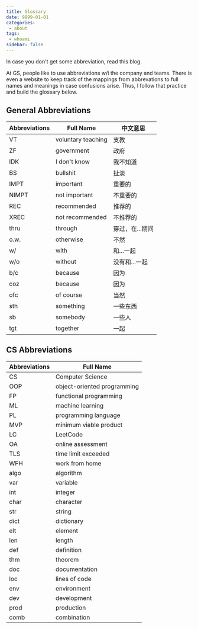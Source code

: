 ```yaml
---
title: Glossary
date: 9999-01-01
categories:
 - about
tags:
 - whoami
sidebar: false
---
```


In case you don't get some abbreviation, read this blog.

<!-- more -->

At GS, people like to use abbreviations w/i the company and teams. There is even a website to keep track of the mappings from abbrevations to full names and meanings in case confusions arise. Thus, I follow that practice and build the glossary below.

## General Abbreviations

| Abbreviations | Full Name | 中文意思 |
| ------------- | --------- | ------ |
| VT | voluntary teaching | 支教 |
| ZF | government | 政府 |
| IDK | I don't know | 我不知道 |
| BS | bullshit | 扯淡 |
| IMPT | important | 重要的 |
| NIMPT | not important | 不重要的 |
| REC | recommended | 推荐的 |
| XREC | not recommended | 不推荐的 |
| thru | through | 穿过，在...期间 |
| o.w. | otherwise | 不然 |
| w/ | with | 和...一起 |
| w/o | without | 没有和...一起 |
| b/c | because | 因为 |
| coz | because | 因为 |
| ofc | of course | 当然 |
| sth | something | 一些东西 |
| sb | somebody | 一些人 |
| tgt | together | 一起 |

## CS Abbreviations

| Abbreviations | Full Name |
| ------------- | --------- |
| CS | Computer Science |
| OOP | object-oriented programming |
| FP | functional programming |
| ML | machine learning |
| PL | programming language |
| MVP | minimum viable product |
| LC | LeetCode |
| OA | online assessment |
| TLS | time limit exceeded |
| WFH | work from home |
| algo | algorithm |
| var | variable |
| int | integer |
| char | character |
| str | string |
| dict | dictionary |
| elt | element |
| len | length |
| def | definition |
| thm | theorem |
| doc | documentation |
| loc | lines of code |
| env | environment |
| dev | development |
| prod | production |
| comb | combination |

